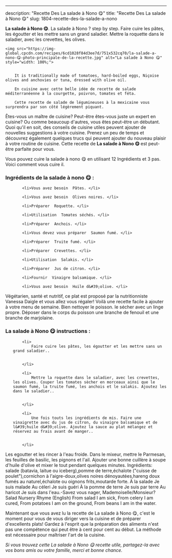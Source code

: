 ---
description: "Recette Des La salade à Nono 😋"
title: "Recette Des La salade à Nono 😋"
slug: 1804-recette-des-la-salade-a-nono

<p>
	<strong>La salade à Nono 😋</strong>. 
	La salade à Nono ? step by step. Faire cuire les pâtes, les égoutter et les mettre sans un grand saladier. Mettre la roquette dans le saladier, avec les crevettes, les olives.
</p>
<p>
	
	<img src="https://img-global.cpcdn.com/recipes/6cd1028f84d3ee7d/751x532cq70/la-salade-a-nono-😋-photo-principale-de-la-recette.jpg" alt="La salade à Nono 😋" style="width: 100%;">
	
	
		It is traditionally made of tomatoes, hard-boiled eggs, Niçoise olives and anchovies or tuna, dressed with olive oil.
	
		En cuisine avec cette belle idée de recette de salade méditerranéenne à la courgette, poivron, tomates et féta.
	
		Cette recette de salade de légumineuses à la mexicaine vous surprendra par son côté légèrement piquant.
	
</p>

Êtes-vous un maître de cuisine? Peut-être êtes-vous juste un expert en cuisine? Ou comme beaucoup d'autres, vous êtes peut-être un débutant. Quoi qu'il en soit, des conseils de cuisine utiles peuvent ajouter de nouvelles suggestions à votre cuisine. Prenez un peu de temps et découvrez également quelques trucs qui peuvent ajouter du nouveau plaisir à votre routine de cuisine. Cette recette de <strong> La salade à Nono 😋 </strong> est peut-être parfaite pour vous.

<!--inarticleads1-->

Vous pouvez cuire la salade à nono 😋 en utilisant 12 Ingrédients et 3 pas. Voici comment vous cuire il.

<h3>Ingrédients de la salade à nono 😋 :</h3>

<ol>
	
		<li>Vous avez besoin  Pâtes. </li>
	
		<li>Vous avez besoin  Olives noires. </li>
	
		<li>Préparer  Roquette. </li>
	
		<li>Utilisation  Tomates séchés. </li>
	
		<li>Préparer  Anchois. </li>
	
		<li>Vous devez vous préparer  Saumon fumé. </li>
	
		<li>Préparer  Truite fumé. </li>
	
		<li>Préparer  Crevettes. </li>
	
		<li>Utilisation  Salakis. </li>
	
		<li>Préparer  Jus de citron. </li>
	
		<li>Fournir  Vinaigre balsamique. </li>
	
		<li>Vous avez besoin  Huile d&#39;olive. </li>
	
</ol>

Végétarien, santé et nutritif, ce plat est proposé par la nutritionniste Vanessa Daigle et vous allez vous régaler! Voilà une recette facile à ajouter à votre menu de semaine. Bien nettoyer le poisson. le sécher avec un linge propre. Déposer dans le corps du poisson une branche de fenouil et une branche de marjolaine. 

<!--inarticleads2-->

<h3>La salade à Nono 😋 instructions :</h3>

<ol>
	
		<li>
			Faire cuire les pâtes, les égoutter et les mettre sans un grand saladier..
			
			
		</li>
	
		<li>
			Mettre la roquette dans le saladier, avec les crevettes, les olives. Couper les tomates sècher en morceaux ainsi que le saumon fumé, la truite fumé, les anchois et le salakis. Ajoutez les dans le saladier..
			
			
		</li>
	
		<li>
			Une fois touts les ingrédients de mis. Faire une vinaigrette avec du jus de citron, du vinaigre balsamique et de l&#39;huile d&#39;olive. Ajoutez la sauce au plat mélangez et réservez au frais avant de manger..
			
			
		</li>
	
</ol>

Les egoutter et les rincer à l&#39;eau froide. Dans le mixeur, mettre le Parmesan, les feuilles de basilic, les pignons et l&#39;ail. Ajouter une bonne cuillère à soupe d&#39;huile d&#39;olive et mixer le tout pendant quelques minutes. Ingrédients: salade (batavia, laitue ou iceberg),pomme de terre,échalote (&#34;cuisse de poulet&#34;),cornichon à l&#39;aigre-doux,olives noires dénoyautées,hareng doux fumés au naturel,échalote ou oignons frits,moutarde forte. À la salade Je suis malade Au céleri Je suis guéri À la pomme de terre Je suis par terre Au haricot Je suis dans l&#39;eau.-Savez vous nager, Mademoiselle/Monsieur? Salad Nursery Rhyme (English) From salad I am sick, From celery I am cured, From potatoes I am on the ground, From beans I am in the water. 

<!--inarticleads1-->

<p>
Maintenant que vous avez lu la recette de La salade à Nono 😋, c'est le moment pour vous de vous diriger vers la cuisine et de préparer d'excellents plats! Gardez à l'esprit que la préparation des aliments n'est pas une compétence qui peut être à cent pour cent au début. La méthode est nécessaire pour maîtriser l'art de la cuisine.
</p>

<p>
<i>Si vous trouvez cette La salade à Nono 😋 recette utile, partagez-la avec vos bons amis ou votre famille, merci et bonne chance.</i>
</p>
